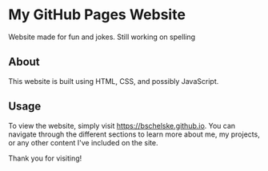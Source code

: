 # My GitHub Pages Website

Website made for fun and jokes. Still working on spelling

## About

This website is built using HTML, CSS, and possibly JavaScript.

## Usage

To view the website, simply visit https://bschelske.github.io. You can navigate through the different sections to learn more about me, my projects, or any other content I've included on the site.


Thank you for visiting!
